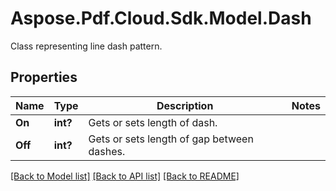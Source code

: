 ﻿# Aspose.Pdf.Cloud.Sdk.Model.Dash
Class representing line dash pattern.

## Properties

Name | Type | Description | Notes
------------ | ------------- | ------------- | -------------
**On** | **int?** | Gets or sets length of dash. | 
**Off** | **int?** | Gets or sets length of gap between dashes. | 

[[Back to Model list]](../README.md#documentation-for-models) [[Back to API list]](../README.md#documentation-for-api-endpoints) [[Back to README]](../README.md)


